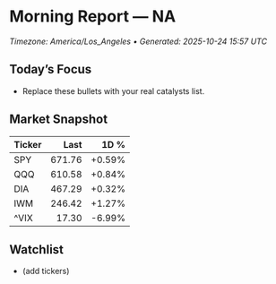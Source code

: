 # Morning Report — NA
_Timezone: America/Los_Angeles • Generated: 2025-10-24 15:57 UTC_

## Today’s Focus
- Replace these bullets with your real catalysts list.

## Market Snapshot
| Ticker | Last | 1D % |
|---|---:|---:|
| SPY | 671.76 | +0.59% |
| QQQ | 610.58 | +0.84% |
| DIA | 467.29 | +0.32% |
| IWM | 246.42 | +1.27% |
| ^VIX | 17.30 | -6.99% |

## Watchlist
- (add tickers)
